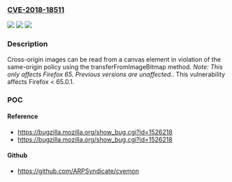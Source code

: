 ### [CVE-2018-18511](https://cve.mitre.org/cgi-bin/cvename.cgi?name=CVE-2018-18511)
![](https://img.shields.io/static/v1?label=Product&message=Firefox&color=blue)
![](https://img.shields.io/static/v1?label=Version&message=%3C%2065.0.1%20&color=brighgreen)
![](https://img.shields.io/static/v1?label=Vulnerability&message=Cross-origin%20theft%20of%20images%20with%20ImageBitmapRenderingContext&color=brighgreen)

### Description

Cross-origin images can be read from a canvas element in violation of the same-origin policy using the transferFromImageBitmap method. *Note: This only affects Firefox 65. Previous versions are unaffected.*. This vulnerability affects Firefox < 65.0.1.

### POC

#### Reference
- https://bugzilla.mozilla.org/show_bug.cgi?id=1526218
- https://bugzilla.mozilla.org/show_bug.cgi?id=1526218

#### Github
- https://github.com/ARPSyndicate/cvemon

